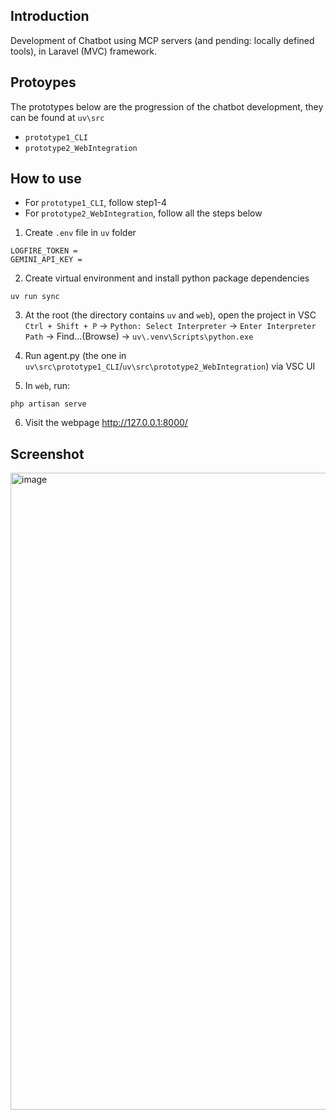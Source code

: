 ## Introduction
Development of Chatbot using MCP servers (and pending: locally defined tools), in Laravel (MVC) framework.

## Protoypes
The prototypes below are the progression of the chatbot development, they can be found at `uv\src`
- `prototype1_CLI`
- `prototype2_WebIntegration`

## How to use 
- For `prototype1_CLI`, follow step1-4
- For `prototype2_WebIntegration`, follow all the steps below

1. Create `.env` file in `uv` folder
```
LOGFIRE_TOKEN = 
GEMINI_API_KEY = 
```

2. Create virtual environment and install python package dependencies
```
uv run sync
```

3. At the root (the directory contains `uv` and `web`), open the project in VSC
`Ctrl + Shift + P` -> `Python: Select Interpreter` -> `Enter Interpreter Path` -> Find...(Browse) -> `uv\.venv\Scripts\python.exe`

4. Run agent.py (the one in `uv\src\prototype1_CLI`/`uv\src\prototype2_WebIntegration`) via VSC UI

5. In `web`, run:
```
php artisan serve
```

6. Visit the webpage
http://127.0.0.1:8000/

## Screenshot
<img width="1855" height="1019" alt="image" src="https://github.com/user-attachments/assets/922528d6-f4a7-42f8-bbaa-2cbfe45bfae4" />

